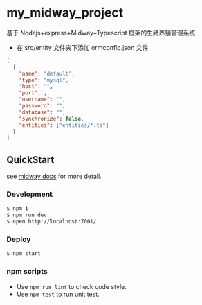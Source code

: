 # my_midway_project

基于 Nodejs+express+Midway+Typescript 框架的生猪养殖管理系统

- 在 src/entity 文件夹下添加 ormconfig.json 文件

```json
[
  {
    "name": "default",
    "type": "mysql",
    "host": "",
    "port": ,
    "username": "",
    "password": "",
    "database": "",
    "synchronize": false,
    "entities": ["entities/*.ts"]
  }
]

```

## QuickStart

<!-- add docs here for user -->

see [midway docs][midway] for more detail.

### Development

```bash
$ npm i
$ npm run dev
$ open http://localhost:7001/
```

### Deploy

```bash
$ npm start
```

### npm scripts

- Use `npm run lint` to check code style.
- Use `npm test` to run unit test.

[midway]: https://midwayjs.org

